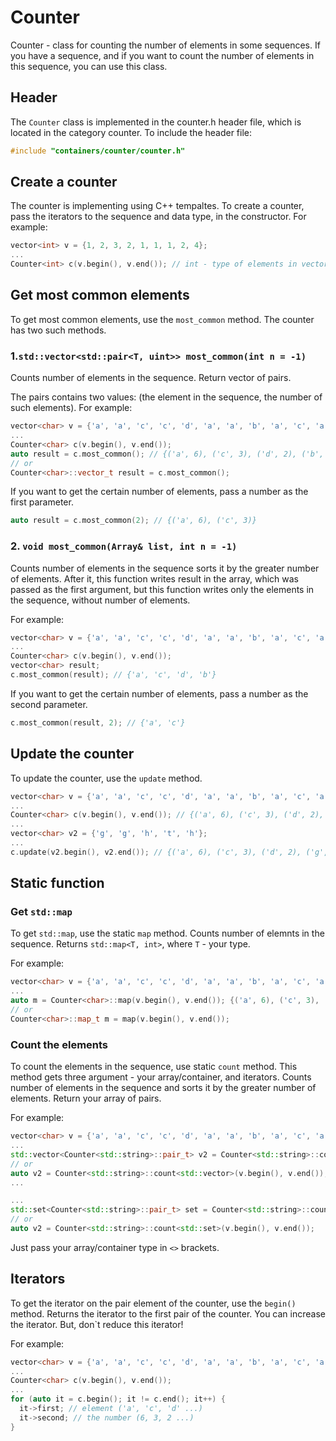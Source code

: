 # Counter

Counter - class for counting the number of elements in some sequences. If you have a sequence, 
and if you want to count the number of elements in this sequence, you can use this class. 


## Header 

The `Counter` class is implemented in the counter.h header file, which is located in the category counter. 
To include the header file:

```cpp
#include "containers/counter/counter.h"
```

## Create a counter 

The counter is implementing using C++ tempaltes. 
To create a counter, pass the iterators to the sequence and data type, in the constructor. For example:

```cpp
vector<int> v = {1, 2, 3, 2, 1, 1, 1, 2, 4};
...
Counter<int> c(v.begin(), v.end()); // int - type of elements in vector
```

## Get most common elements 

To get most common elements, use the `most_common` method. The counter has two such methods.

### 1.`std::vector<std::pair<T, uint>> most_common(int n = -1)`

Counts number of elements in the sequence. Return vector of pairs. 

The pairs contains two values: (the element in the sequence, the number of such elements).
For example: 

```cpp
vector<char> v = {'a', 'a', 'c', 'c', 'd', 'a', 'a', 'b', 'a', 'c', 'a', 'd'};
...
Counter<char> c(v.begin(), v.end());
auto result = c.most_common(); // {('a', 6), ('c', 3), ('d', 2), ('b', 1)}
// or 
Counter<char>::vector_t result = c.most_common(); 
```

If you want to get the certain number of elements, pass a number as the first parameter.

```cpp
auto result = c.most_common(2); // {('a', 6), ('c', 3)}
```

### 2. `void most_common(Array& list, int n = -1)`

Counts number of elements in the sequence sorts it by the greater number of elements.
After it, this function writes result in the array, which was passed as the first argument, but this function
writes only the elements in the sequence, without number of elements.

For example:

```cpp
vector<char> v = {'a', 'a', 'c', 'c', 'd', 'a', 'a', 'b', 'a', 'c', 'a', 'd'};
...
Counter<char> c(v.begin(), v.end());
vector<char> result;
c.most_common(result); // {'a', 'c', 'd', 'b'}
```

If you want to get the certain number of elements, pass a number as the second parameter.

```cpp
c.most_common(result, 2); // {'a', 'c'}
```

## Update the counter

To update the counter, use the `update` method.

```cpp
vector<char> v = {'a', 'a', 'c', 'c', 'd', 'a', 'a', 'b', 'a', 'c', 'a', 'd'};
...
Counter<char> c(v.begin(), v.end()); // {('a', 6), ('c', 3), ('d', 2), ('b', 1)}
...
vector<char> v2 = {'g', 'g', 'h', 't', 'h'};
...
c.update(v2.begin(), v2.end()); // {('a', 6), ('c', 3), ('d', 2), ('g', 2), ('h', 2), ('b', 1) ('t', 1)}
```

## Static function

### Get `std::map`

To get `std::map`, use the static `map` method. Counts number of elemnts in the sequence. 
Returns `std::map<T, int>`, where `T` - your type. 

For example:

```cpp
vector<char> v = {'a', 'a', 'c', 'c', 'd', 'a', 'a', 'b', 'a', 'c', 'a', 'd'};
...
auto m = Counter<char>::map(v.begin(), v.end()); {('a', 6), ('c', 3), ('d', 2), ('b', 1)}
// or
Counter<char>::map_t m = map(v.begin(), v.end());
```

### Count the elements

To count the elements in the sequence, use static `count` method. 
This method gets three argument - your array/container, and iterators.
Counts number of elements in the sequence and sorts it by the greater number of elements. 
Return your array of pairs.

For example:

```cpp
vector<char> v = {'a', 'a', 'c', 'c', 'd', 'a', 'a', 'b', 'a', 'c', 'a', 'd'};
...
std::vector<Counter<std::string>::pair_t> v2 = Counter<std::string>::count<std::vector>(v.begin(), v.end());
// or 
auto v2 = Counter<std::string>::count<std::vector>(v.begin(), v.end());
...

...
std::set<Counter<std::string>::pair_t> set = Counter<std::string>::count<std::set>(v.begin(), v.end());
// or 
auto v2 = Counter<std::string>::count<std::set>(v.begin(), v.end());
```
Just pass your array/container type in `<>` brackets.

## Iterators

To get the iterator on the pair element of the counter, use the `begin()` method. 
Returns the iterator to the first pair of the counter. 
You can increase the iterator. But, don`t reduce this iterator!

For example:

```cpp
vector<char> v = {'a', 'a', 'c', 'c', 'd', 'a', 'a', 'b', 'a', 'c', 'a', 'd'};
...
Counter<char> c(v.begin(), v.end());
...
for (auto it = c.begin(); it != c.end(); it++) {
  it->first; // element ('a', 'c', 'd' ...)
  it->second; // the number (6, 3, 2 ...)
}
```
